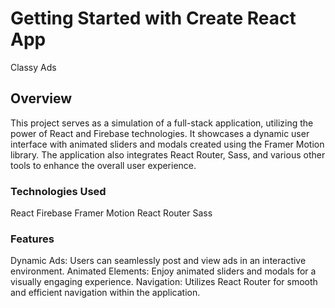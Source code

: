 # Getting Started with Create React App

Classy Ads

## Overview

This project serves as a simulation of a full-stack application, utilizing the power of React and Firebase technologies. It showcases a dynamic user interface with animated sliders and modals created using the Framer Motion library. The application also integrates React Router, Sass, and various other tools to enhance the overall user experience.

### Technologies Used

React
Firebase
Framer Motion
React Router
Sass

### Features

Dynamic Ads: Users can seamlessly post and view ads in an interactive environment.
Animated Elements: Enjoy animated sliders and modals for a visually engaging experience.
Navigation: Utilizes React Router for smooth and efficient navigation within the application.
